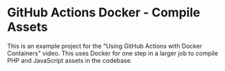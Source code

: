 # GitHub Actions Docker - Compile Assets

This is an example project for the "Using GitHub Actions with Docker Containers" video. This uses Docker for one step in a larger job to compile PHP and JavaScript assets in the codebase.
